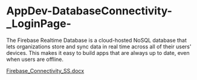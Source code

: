 # AppDev-DatabaseConnectivity-_LoginPage-
The Firebase Realtime Database is a cloud-hosted NoSQL database that lets organizations store and sync data in real time across all of their users' devices. This makes it easy to build apps that are always up to date, even when users are offline.


[Firebase_Connectivity_SS.docx](https://github.com/Dhruv-Gidwani/AppDev-DatabaseConnectivity-_LoginPage-/files/12344756/Firebase_Connectivity_SS.docx)
